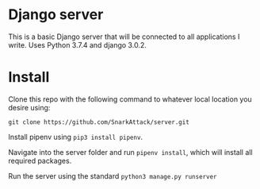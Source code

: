 # Django server

This is a basic Django server that will be connected to all applications I write. Uses Python 3.7.4 and django 3.0.2.

# Install

Clone this repo with the following command to whatever local location you desire using:

`git clone https://github.com/SnarkAttack/server.git`

Install pipenv using `pip3 install pipenv`.

Navigate into the server folder and run `pipenv install`, which will install all required packages.

Run the server using the standard `python3 manage.py runserver`
